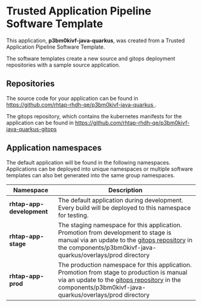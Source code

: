 # Trusted Application Pipeline Software Template

This application, **p3bm0kivf-java-quarkus**, was created from a Trusted Application Pipeline Software Template.

The software templates create a new source and gitops deployment repositories with a sample source application. 

## Repositories

The source code for your application can be found in [https://github.com/rhtap-rhdh-qe/p3bm0kivf-java-quarkus ](https://github.com/rhtap-rhdh-qe/p3bm0kivf-java-quarkus ).
 
The gitops repository, which contains the kubernetes manifests for the application can be found in 
[https://github.com/rhtap-rhdh-qe/p3bm0kivf-java-quarkus-gitops ](https://github.com/rhtap-rhdh-qe/p3bm0kivf-java-quarkus-gitops ) 

## Application namespaces 

The default application will be found in the following namespaces. Applications can be deployed into unique namespaces or multiple software templates can also bet generated into the same group namespaces.  

|  Namespace   |  Description   |  
| -------- | -------- |   
| **rhtap-app-development** | The default application during development. Every build will be deployed to this namespace for testing. | 
| **rhtap-app-stage** | The staging namespace for this application. Promotion from development to stage is manual via an update to the [gitops repository](https://github.com/rhtap-rhdh-qe/p3bm0kivf-java-quarkus-gitops ) in the components/p3bm0kivf-java-quarkus/overlays/prod directory |  
| **rhtap-app-prod** | The production namespace for this application. Promotion from stage to production is manual via an update to the [gitops repository](https://github.com/rhtap-rhdh-qe/p3bm0kivf-java-quarkus-gitops ) in the components/p3bm0kivf-java-quarkus/overlays/prod directory | 